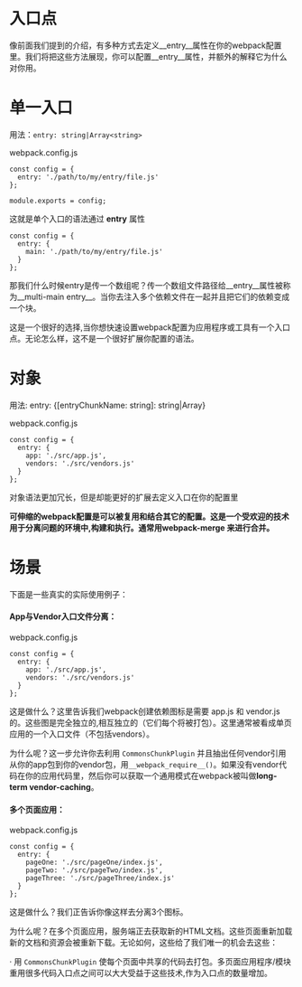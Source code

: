 # 入口点

像前面我们提到的介绍，有多种方式去定义__entry__属性在你的webpack配置里。我们将把这些方法展现，你可以配置__entry__属性，并额外的解释它为什么对你用。

# <span id="single">单一入口</span>

用法：```entry: string|Array<string>```

webpack.config.js

```
const config = {
  entry: './path/to/my/entry/file.js'
};

module.exports = config;
```

这就是单个入口的语法通过 __entry__ 属性

```
const config = {
  entry: {
    main: './path/to/my/entry/file.js'
  }
};
```

那我们什么时候entry是传一个数组呢？传一个数组文件路径给__entry__属性被称为__multi-main entry__。当你去注入多个依赖文件在一起并且把它们的依赖变成一个块。

这是一个很好的选择,当你想快速设置webpack配置为应用程序或工具有一个入口点。无论怎么样，这不是一个很好扩展你配置的语法。


# <span id="object">对象</span>

用法: entry: {[entryChunkName: string]: string|Array<string>}

webpack.config.js

```
const config = {
  entry: {
    app: './src/app.js',
    vendors: './src/vendors.js'
  }
};
```

对象语法更加冗长，但是却能更好的扩展去定义入口在你的配置里



**可伸缩的webpack配置是可以被复用和结合其它的配置。这是一个受欢迎的技术用于分离问题的环境中,构建和执行。通常用webpack-merge 来进行合并。**


# <span id="scenarios">场景</span>

下面是一些真实的实际使用例子：

#### App与Vendor入口文件分离：

webpack.config.js

```
const config = {
  entry: {
    app: './src/app.js',
    vendors: './src/vendors.js'
  }
};
```

这是做什么？这里告诉我们webpack创建依赖图标是需要 app.js 和 vendor.js的。这些图是完全独立的,相互独立的（它们每个将被打包）。这里通常被看成单页应用的一个入口文件（不包括vendors）。

为什么呢？这一步允许你去利用 `CommonsChunkPlugin` 并且抽出任何vendor引用从你的app包到你的vendor包，用`__webpack_require__()`。如果没有vendor代码在你的应用代码里，然后你可以获取一个通用模式在webpack被叫做**long-term vendor-caching**。


#### 多个页面应用：

webpack.config.js

```
const config = {
  entry: {
    pageOne: './src/pageOne/index.js',
    pageTwo: './src/pageTwo/index.js',
    pageThree: './src/pageThree/index.js'
  }
};
```

这是做什么？我们正告诉你像这样去分离3个图标。

为什么呢？在多个页面应用，服务端正去获取新的HTML文档。这些页面重新加载新的文档和资源会被重新下载。无论如何，这些给了我们唯一的机会去这些：

· 用 `CommonsChunkPlugin` 使每个页面中共享的代码去打包。多页面应用程序/模块重用很多代码入口点之间可以大大受益于这些技术,作为入口点的数量增加。




